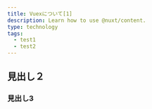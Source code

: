 ```yaml
---
title: Vuexについて[1]
description: Learn how to use @nuxt/content.
type: technology
tags:
  - test1
  - test2
---
```


## 見出し２

### 見出し3
